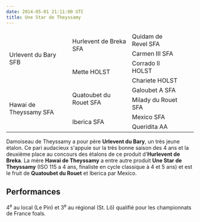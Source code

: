 ```yaml
---
date: 2014-05-01 21:11:00 UTC
title: Une Star de Theyssamy
---
```


<table class="genealogie"><thead><tr><th style="display: none">a</th><th style="display: none">a</th><th style="display: none">a</th></tr></thead><tbody><tr><td rowspan="4" style="text-align: left;">Urlevent du Bary SFB</td><td rowspan="2" style="text-align: left;">Hurlevent de Breka SFA</td><td style="text-align: left;">Quidam de Revel SFA</td></tr>
<tr><td style="text-align: left;">Carmen III SFA</td><td style="text-align: left;"></td><td style="text-align: left;"></td></tr>
<tr><td rowspan="2" style="text-align: left;">Mette HOLST</td><td style="text-align: left;">Corrado II HOLST</td><td style="text-align: left;"></td></tr>
<tr><td style="text-align: left;">Chariete HOLST</td><td style="text-align: left;"></td><td style="text-align: left;"></td></tr>
<tr><td rowspan="4" style="text-align: left;">Hawai de Theyssamy SFA</td><td rowspan="2" style="text-align: left;">Quatoubet du Rouet SFA</td><td style="text-align: left;">Galoubet A SFA</td></tr>
<tr><td style="text-align: left;">Milady du Rouet SFA</td><td style="text-align: left;"></td><td style="text-align: left;"></td></tr>
<tr><td rowspan="2" style="text-align: left;">Iberica SFA</td><td style="text-align: left;">Mexico SFA</td><td style="text-align: left;"></td></tr>
<tr><td style="text-align: left;">Queridita AA</td><td style="text-align: left;"></td></tr>
</tbody></table>

Damoiseau de Theyssamy a pour père **Urlevent du Bary**, un très jeune étalon. Ce pari audacieux s'appuie sur la très bonne saison des 4 ans et la deuxième place au concours des étalons de ce produit d'**Hurlevent de Breka**. La mère **Hawai de Theyssamy** a entre autre produit **Une Star de Theyssamy** (ISO 115 a 4 ans, finaliste en cycle classique à 4 et 5 ans) et est le fruit de **Quatoubet du Rouet** et Iberica par Mexico.

## Performances

4<sup>e</sup> au local (Le Pin) et 3<sup>e</sup> au régional (St. Lô) qualifié pour les championnats de France foals.
